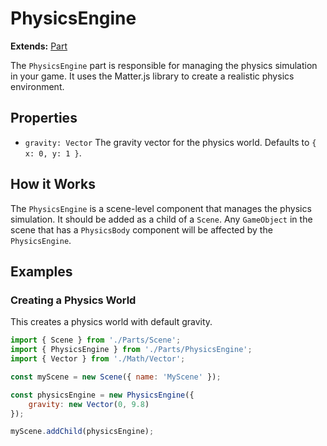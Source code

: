# PhysicsEngine

**Extends:** [Part](./Part.md)

The `PhysicsEngine` part is responsible for managing the physics simulation in your game. It uses the Matter.js library to create a realistic physics environment.

## Properties

-   `gravity: Vector`
    The gravity vector for the physics world. Defaults to `{ x: 0, y: 1 }`.

## How it Works

The `PhysicsEngine` is a scene-level component that manages the physics simulation. It should be added as a child of a `Scene`. Any `GameObject` in the scene that has a `PhysicsBody` component will be affected by the `PhysicsEngine`.

## Examples

### Creating a Physics World

This creates a physics world with default gravity.

```javascript
import { Scene } from './Parts/Scene';
import { PhysicsEngine } from './Parts/PhysicsEngine';
import { Vector } from './Math/Vector';

const myScene = new Scene({ name: 'MyScene' });

const physicsEngine = new PhysicsEngine({
    gravity: new Vector(0, 9.8)
});

myScene.addChild(physicsEngine);
```